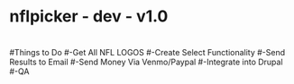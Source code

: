 # nflpicker - dev - v1.0
#
#Things to Do 
#-Get All NFL LOGOS
#-Create Select Functionality
#-Send Results to Email
#-Send Money Via Venmo/Paypal
#-Integrate into Drupal 
#-QA
